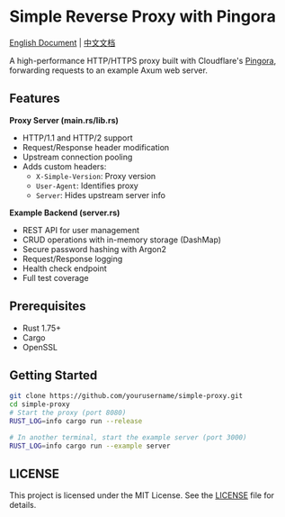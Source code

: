 # Simple Reverse Proxy with Pingora

[English Document](README.md) | [中文文档](README.zh-CN.md)

A high-performance HTTP/HTTPS proxy built with Cloudflare's [Pingora](https://github.com/cloudflare/pingora), forwarding requests to an example Axum web server.

## Features

**Proxy Server (main.rs/lib.rs)**
- HTTP/1.1 and HTTP/2 support
- Request/Response header modification
- Upstream connection pooling
- Adds custom headers:
  - `X-Simple-Version`: Proxy version
  - `User-Agent`: Identifies proxy
  - `Server`: Hides upstream server info

**Example Backend (server.rs)**
- REST API for user management
- CRUD operations with in-memory storage (DashMap)
- Secure password hashing with Argon2
- Request/Response logging
- Health check endpoint
- Full test coverage

## Prerequisites
- Rust 1.75+
- Cargo
- OpenSSL

## Getting Started

```bash
git clone https://github.com/yourusername/simple-proxy.git
cd simple-proxy
# Start the proxy (port 8080)
RUST_LOG=info cargo run --release

# In another terminal, start the example server (port 3000)
RUST_LOG=info cargo run --example server
```

## LICENSE
This project is licensed under the MIT License. See the [LICENSE](LICENSE) file for details.

